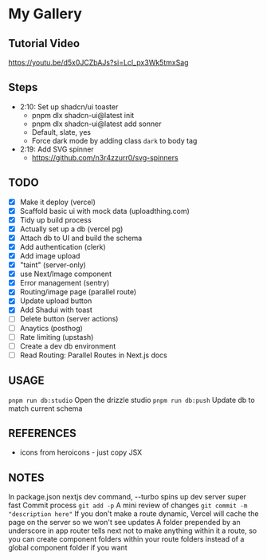 # My Gallery

## Tutorial Video

https://youtu.be/d5x0JCZbAJs?si=Lcl_px3Wk5tmxSag

## Steps

- 2:10: Set up shadcn/ui toaster
  - pnpm dlx shadcn-ui@latest init
  - pnpm dlx shadcn-ui@latest add sonner
  - Default, slate, yes
  - Force dark mode by adding class `dark` to body tag
- 2:19: Add SVG spinner
  - https://github.com/n3r4zzurr0/svg-spinners

## TODO

- [x] Make it deploy (vercel)
- [x] Scaffold basic ui with mock data (uploadthing.com)
- [x] Tidy up build process
- [x] Actually set up a db (vercel pg)
- [x] Attach db to UI and build the schema
- [x] Add authentication (clerk)
- [x] Add image upload
- [x] "taint" (server-only)
- [x] use Next/Image component
- [x] Error management (sentry)
- [x] Routing/image page (parallel route)
- [x] Update upload button
- [x] Add Shadui with toast
- [ ] Delete button (server actions)
- [ ] Anaytics (posthog)
- [ ] Rate limiting (upstash)
- [ ] Create a dev db environment
- [ ] Read Routing: Parallel Routes in Next.js docs

## USAGE

`pnpm run db:studio` Open the drizzle studio
`pnpm run db:push` Update db to match current schema

## REFERENCES

- icons from heroicons - just copy JSX

## NOTES

In package.json nextjs dev command, --turbo spins up dev server super fast
Commit process
`git add -p` A mini review of changes
`git commit -m "description here"`
If you don't make a route dynamic, Vercel will cache the page on the server so we won't see updates
A folder prepended by an underscore in app router tells next not to make anything within it a route, so you can create component folders within your route folders instead of a global component folder if you want

